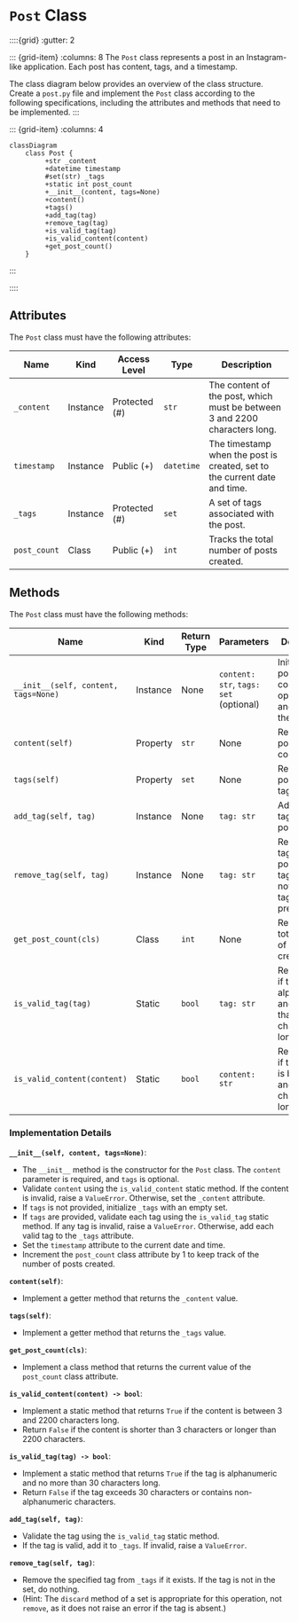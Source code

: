 
# `Post` Class

::::{grid}
:gutter: 2

::: {grid-item}
:columns: 8
The `Post` class represents a post in an Instagram-like application. Each post has content, tags, and a timestamp.

The class diagram below provides an overview of the class structure. Create a `post.py` file and implement the `Post` class according to the following specifications, including the attributes and methods that need to be implemented.
:::

::: {grid-item}
:columns: 4
```{mermaid}
classDiagram
    class Post {
         +str _content
         +datetime timestamp
         #set(str) _tags
         +static int post_count
         +__init__(content, tags=None)
         +content()
         +tags()
         +add_tag(tag)
         +remove_tag(tag)
         +is_valid_tag(tag)
         +is_valid_content(content)
         +get_post_count()
    }
```
:::

::::

## Attributes

The `Post` class must have the following attributes:

| Name         | Kind      | Access Level | Type         | Description                                                                |
|--------------|-----------|--------------|--------------|----------------------------------------------------------------------------|
| `_content`   | Instance  | Protected (#) | `str`        | The content of the post, which must be between 3 and 2200 characters long.  |
| `timestamp`  | Instance  | Public (+)    | `datetime`   | The timestamp when the post is created, set to the current date and time.   |
| `_tags`      | Instance  | Protected (#) | `set`        | A set of tags associated with the post.                                    |
| `post_count` | Class     | Public (+)    | `int`        | Tracks the total number of posts created.                                   |

## Methods

The `Post` class must have the following methods:

| Name                | Kind          | Return Type   | Parameters         | Description                                                                 |
|---------------------|---------------|---------------|--------------------|-----------------------------------------------------------------------------|
| `__init__(self, content, tags=None)` | Instance     | None          | `content: str`, `tags: set` (optional) | Initializes the post with content and optional tags, and validates them.     |
| `content(self)`      | Property      | `str`         | None               | Returns the post's content.                                                  |
| `tags(self)`         | Property      | `set`         | None               | Returns the post's set of tags.                                              |
| `add_tag(self, tag)` | Instance      | None          | `tag: str`         | Adds a valid tag to the post.                                                |
| `remove_tag(self, tag)` | Instance   | None          | `tag: str`         | Removes a tag from the post's set of tags. Does nothing if the tag is not present. |
| `get_post_count(cls)`| Class         | `int`         | None               | Returns the total number of posts created.                                   |
| `is_valid_tag(tag)`  | Static        | `bool`        | `tag: str`         | Returns `True` if the tag is alphanumeric and no more than 30 characters long. |
| `is_valid_content(content)` | Static  | `bool`        | `content: str`     | Returns `True` if the content is between 3 and 2200 characters long.         |

### Implementation Details

**`__init__(self, content, tags=None)`**:
- The `__init__` method is the constructor for the `Post` class. The `content` parameter is required, and `tags` is optional.
- Validate `content` using the `is_valid_content` static method. If the content is invalid, raise a `ValueError`. Otherwise, set the `_content` attribute.
- If `tags` is not provided, initialize `_tags` with an empty set.
- If `tags` are provided, validate each tag using the `is_valid_tag` static method. If any tag is invalid, raise a `ValueError`. Otherwise, add each valid tag to the `_tags` attribute.
- Set the `timestamp` attribute to the current date and time.
- Increment the `post_count` class attribute by 1 to keep track of the number of posts created.

**`content(self)`**:
- Implement a getter method that returns the `_content` value.

**`tags(self)`**:
- Implement a getter method that returns the `_tags` value.

**`get_post_count(cls)`**:
- Implement a class method that returns the current value of the `post_count` class attribute.

**`is_valid_content(content) -> bool`**:
- Implement a static method that returns `True` if the content is between 3 and 2200 characters long.
- Return `False` if the content is shorter than 3 characters or longer than 2200 characters.

**`is_valid_tag(tag) -> bool`**:
- Implement a static method that returns `True` if the tag is alphanumeric and no more than 30 characters long.
- Return `False` if the tag exceeds 30 characters or contains non-alphanumeric characters.

**`add_tag(self, tag)`**:
- Validate the tag using the `is_valid_tag` static method.
- If the tag is valid, add it to `_tags`. If invalid, raise a `ValueError`.

**`remove_tag(self, tag)`**:
- Remove the specified tag from `_tags` if it exists. If the tag is not in the set, do nothing.
- (Hint: The `discard` method of a set is appropriate for this operation, not `remove`, as it does not raise an error if the tag is absent.)
